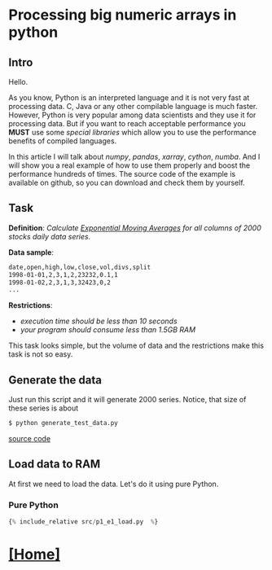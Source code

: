# Processing big numeric arrays in python

## Intro

Hello. 

As you know, Python is an interpreted language and it is not very fast at processing data. C, Java or any other compilable language is much faster. However, Python is very popular among data scientists and they use it for processing data. But if you want to reach acceptable performance you **MUST** use some *special libraries* which allow you to use the performance benefits of compiled languages.

In this article I will talk about *numpy*, *pandas*, *xarray*, *cython*, *numba*. And I will show you a real example of how to use them properly and boost the performance hundreds of times. The source code of the example is available on github, so you can download and check them by yourself.


## Task

**Definition**: *Calculate [Exponential Moving Averages](https://en.wikipedia.org/wiki/Moving_average#Exponential_moving_average) for all columns of 2000 stocks daily data series.*

**Data sample**:
```txt
date,open,high,low,close,vol,divs,split
1998-01-01,2,3,1,2,23232,0.1,1
1998-01-02,2,3,1,3,32423,0,2
...
```

**Restrictions**: 
- *execution time should be less than 10 seconds*
- *your program should consume less than 1.5GB RAM*

This task looks simple, but the volume of data and the restrictions make this task is not so easy.

## Generate the data 

Just run this script and it will generate 2000 series. Notice, that size of these series is about
```bash
$ python generate_test_data.py
```
[source code](src/generate_test_data.py)

## Load data to RAM

At first we need to load the data. Let's do it using pure Python.

### Pure Python

```python
{% include_relative src/p1_e1_load.py  %}
```

# [[Home]](/)


<script src='/assets/comments.js'></script>
